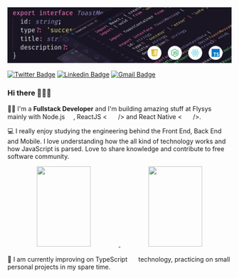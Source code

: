 <img src="https://github.com/eltonlazzarin/eltonlazzarin/blob/master/githubbanner.jpeg" width=970px; />

 
[![Twitter Badge](https://img.shields.io/badge/-@elton_lazzarin-1ca0f1?style=flat-square&labelColor=1ca0f1&logo=twitter&logoColor=white&link=https://twitter.com/elton_lazzarin)](https://twitter.com/elton_lazzarin) [![Linkedin Badge](https://img.shields.io/badge/-Elton%20Lazzarin-blue?style=flat-square&logo=Linkedin&logoColor=white&link=https://www.linkedin.com/in/eltonlazzarin/)](https://www.linkedin.com/in/eltonlazzarin/) 
[![Gmail Badge](https://img.shields.io/badge/-eltonlazzarin@gmail.com-c14438?style=flat-square&logo=Gmail&logoColor=white&link=mailto:eltonlazzarin@gmail.com)](mailto:eltonlazzarin@gmail.com)
 

### Hi there 👋🎉🎉

👨‍💻 I'm a **Fullstack Developer** and I'm building amazing stuff at Flysys mainly with Node.js <img src="https://cdn.discordapp.com/emojis/508965931830083585.png?v=1" height="15px" width="15px" />, ReactJS < <img src="https://cdn.discordapp.com/emojis/508965900976783371.png?v=1" height="15px" width="17px" /> /> and React Native < <img src="https://cdn.discordapp.com/emojis/508965900976783371.png?v=1" height="15px" width="17px" /> />.

💻 I really enjoy studying the engineering behind the Front End, Back End and Mobile. I love understanding how the all kind of technology works and how JavaScript is parsed. Love to share knowledge and contribute to free software community.

<p align="center">
<a href="https://github.com/eltonlazzarin">
  <img height="180em" width="49%" margin-right="20px" src="https://github-readme-stats-eight-theta.vercel.app/api?username=eltonlazzarin&show_icons=true&include_all_commits=false&count_private=true"/>
  <img height="180em" width="49%" src="https://github-readme-stats-eight-theta.vercel.app/api/top-langs/?username=eltonlazzarin&layout=compact&langs_count=8&hide=java"/>
</a>
</p> 

🚀 I am currently improving on TypeScript <img src="https://www.typescriptlang.org/icons/icon-48x48.png?v=e0cca9b778c3248c7434bc3c68c0e8b2" height="17px" width="17px" /> technology, practicing on small personal projects in my spare time.
